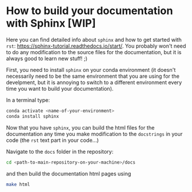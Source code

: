 # How to build your documentation with Sphinx [WIP]

Here you can find detailed info about `sphinx` and how to get started with `rst`: <https://sphinx-tutorial.readthedocs.io/start/>. You probably won't need to do any modification to the source files for the documentation, but it is always good to learn new stuff! ;)

First, you need to install `sphinx` on your conda environment (it doesn't necessarily need to be the same environment that you are using for the develpment, but it is annoying to switch to a different environment every time you want to build your documentation).

In a terminal type:

```bash
conda activate <name-of-your-environment>
conda install sphinx
```

Now that you have `sphinx`, you can build the html files for the documentation any time you make modification to the `docstrings` in your code (the `rst` text part in your code...)

Navigate to the `docs` folder in the repository:

```bash
cd <path-to-main-repository-on-your-machine>/docs
```

and then build the documentation html pages using

```bash
make html
```
